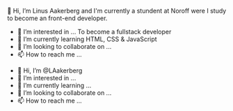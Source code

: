 👋 Hi, I’m Linus Aakerberg and I'm currently a stundent at Noroff were I study to become an front-end developer.

* 👀 I’m interested in ...
To become a fullstack developer 
* 🌱 I’m currently learning
HTML, CSS & JavaScript
* 💞️ I’m looking to collaborate on ...
* 📫 How to reach me ...

<!---
LAakerberg/LAakerberg is a ✨ special ✨ repository because its `README.md` (this file) appears on your GitHub profile.
You can click the Preview link to take a look at your changes.
--->

- 👋 Hi, I’m @LAakerberg
- 👀 I’m interested in ...
- 🌱 I’m currently learning ...
- 💞️ I’m looking to collaborate on ...
- 📫 How to reach me ...

<!---
LAakerberg/LAakerberg is a ✨ special ✨ repository because its `README.md` (this file) appears on your GitHub profile.
You can click the Preview link to take a look at your changes.
--->
